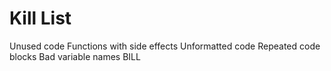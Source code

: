 Kill List
=========
Unused code
Functions with side effects
Unformatted code
Repeated code blocks
Bad variable names BILL
